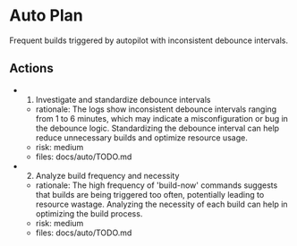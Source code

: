# Auto Plan

Frequent builds triggered by autopilot with inconsistent debounce intervals.

## Actions
- 1. Investigate and standardize debounce intervals
  - rationale: The logs show inconsistent debounce intervals ranging from 1 to 6 minutes, which may indicate a misconfiguration or bug in the debounce logic. Standardizing the debounce interval can help reduce unnecessary builds and optimize resource usage.
  - risk: medium
  - files: docs/auto/TODO.md
- 2. Analyze build frequency and necessity
  - rationale: The high frequency of 'build-now' commands suggests that builds are being triggered too often, potentially leading to resource wastage. Analyzing the necessity of each build can help in optimizing the build process.
  - risk: medium
  - files: docs/auto/TODO.md